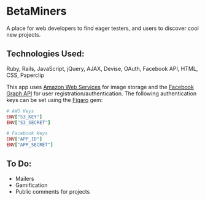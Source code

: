 BetaMiners
==========
A place for web developers to find eager testers, and users to discover cool new projects.

Technologies Used:
------------------
Ruby, Rails, JavaScript, jQuery, AJAX, Devise, OAuth, Facebook API, HTML, CSS, Paperclip

This app uses [Amazon Web Services](http://aws.amazon.com/s3/) for image storage and the [Facebook Graph API](https://developers.facebook.com/docs/reference/api/) for user registration/authentication. The following authentication keys can be set using the [Figaro](https://github.com/laserlemon/figaro) gem:

```ruby
# AWS Keys
ENV["S3_KEY"]
ENV["S3_SECRET"]

# Facebook Keys
ENV["APP_ID"]
ENV["APP_SECRET"]
```

To Do:
------
- Mailers
- Gamification
- Public comments for projects